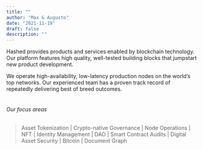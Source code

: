 ```yaml
---
title: ""
author: "Max & Augusto"
date: "2021-11-19"
draft: false
description: ""
---
```


Hashed provides products and services enabled by blockchain technology. Our platform features high quality, well-tested building blocks that jumpstart new product development.

We operate high-availability, low-latency production nodes on the world’s top networks. Our experienced team has a proven track record of repeatedly delivering best of breed outcomes.<br><br>

###### Our focus areas
> Asset Tokenization | Crypto-native Governance | Node Operations | NFT | Identity Management | DAO | Smart Contract Audits | Digital Asset Security | Bitcoin | Document Graph